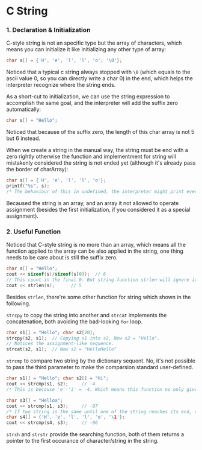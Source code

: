 # C String

### 1. Declaration & Initialization

C-style string is not an specific type but the array of characters, which means you can initialize it like initializing any other type of array:

```c
char s[] = {'H', 'e', 'l', 'l', 'o', '\0'};
```

Noticed that a typical c string always stopped with `\0` (which equals to the ascii value 0, so you can directly write a char 0) in the end, which helps the interpreter recognize where the string ends.

As a short-cut to initialization, we can use the string expression to accomplish the same goal, and the interpreter will add the suffix zero automatically:

```c
char s[] = "Hello";
```

Noticed that because of the suffix zero, the length of this char array is not 5 but 6 instead.

When we create a string in the manual way, the string must be end with a zero rightly otherwise the function and implementment for string will mistakenly considered the string is not ended yet (although it's already pass the border of charArray):

```c
char s[] = {'H', 'e', 'l', 'l', 'o'};
printf("%s", s);
/* The behaviour of this in undefined, the interpreter might print every bits after last 'o' until '\0' occasionly occurs in the memory. */
```

Becaused the string is an array, and an array it not allowed to operate assignment (besides the first initialization, if you considered it as a special assignment).







### 2. Useful Function

Noticed that C-style string is no more than an array, which means all the function applied to the array can be also applied in the string, one thing needs to be care about is still the suffix zero.

```c
char s[] = "Hello";
cout << sizeof(s)/sizeof(s[0]);  // 6
// This count in the final 0. But string function strlen will ignore it:
cout << strlen(s);		// 5
```

Besides `strlen`, there're some other function for string which shown in the following.

`strcpy` to copy the string into another and `strcat` implements the concatenation, both avoiding the bad-looking `for` loop.

```c
char s1[] = "Hello"; char s2[20];
strcpy(s2, s1);  // Copying s1 into s2, Now s2 = "Hello".
// Notices the assignment-like sequence.
strcat(s2, s1);  // Now s2 = "HelloHello"
```

`strcmp` to compare two string by the dictionary sequent. No, it's not possible to pass the third parameter to make the comparsion standard user-defined.

```c
char s1[] = "Hello"; char s2[] = "Hi";
cout << strcmp(s1, s2);		// -4
/* This is because 'e'-'i' = -4. Which means this function no only gives the comparsion result but quantify it. */

char s3[] = "Helloa";
cout << strcmp(s1, s3);		// -97
/* If two string is the same until one of the string reaches its end, then the function will consider the last 0 as the final one of s1. This mechanism can be checked by deliberately puting a none-zero value to the end of string to see what happened: */
char s4[] = {'H', 'e', 'l', 'l', 'o', '\1'};
cout << strcmp(s4, s3);		// -96
```

`strch` and `strstr` provide the searching function, both of them returns a pointer to the first occurance of character/string in the string.

